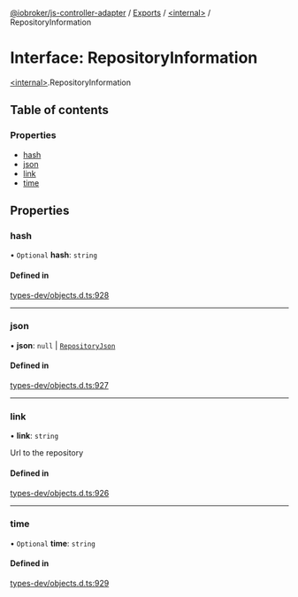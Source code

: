 [@iobroker/js-controller-adapter](../README.md) / [Exports](../modules.md) / [\<internal\>](../modules/internal_.md) / RepositoryInformation

# Interface: RepositoryInformation

[\<internal\>](../modules/internal_.md).RepositoryInformation

## Table of contents

### Properties

- [hash](internal_.RepositoryInformation.md#hash)
- [json](internal_.RepositoryInformation.md#json)
- [link](internal_.RepositoryInformation.md#link)
- [time](internal_.RepositoryInformation.md#time)

## Properties

### hash

• `Optional` **hash**: `string`

#### Defined in

[types-dev/objects.d.ts:928](https://github.com/ioBroker/ioBroker.js-controller/blob/1d3cb759c/packages/types-dev/objects.d.ts#L928)

___

### json

• **json**: ``null`` \| [`RepositoryJson`](internal_.RepositoryJson.md)

#### Defined in

[types-dev/objects.d.ts:927](https://github.com/ioBroker/ioBroker.js-controller/blob/1d3cb759c/packages/types-dev/objects.d.ts#L927)

___

### link

• **link**: `string`

Url to the repository

#### Defined in

[types-dev/objects.d.ts:926](https://github.com/ioBroker/ioBroker.js-controller/blob/1d3cb759c/packages/types-dev/objects.d.ts#L926)

___

### time

• `Optional` **time**: `string`

#### Defined in

[types-dev/objects.d.ts:929](https://github.com/ioBroker/ioBroker.js-controller/blob/1d3cb759c/packages/types-dev/objects.d.ts#L929)
